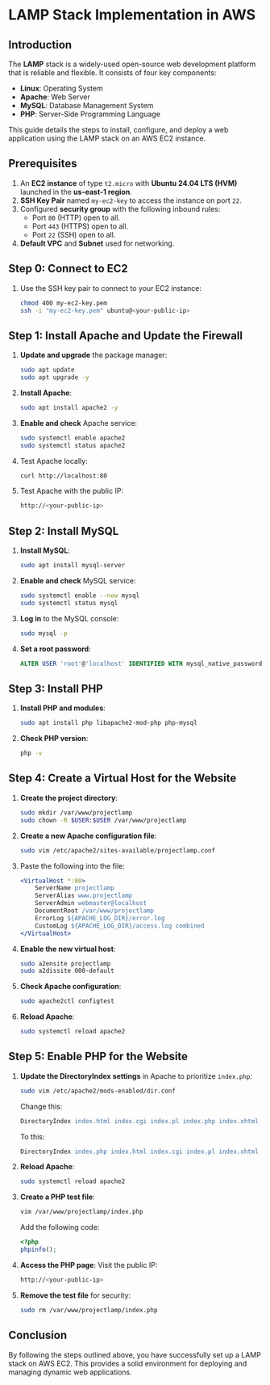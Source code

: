 # LAMP Stack Implementation in AWS

## Introduction

The **LAMP** stack is a widely-used open-source web development platform that is reliable and flexible. It consists of four key components:
- **Linux**: Operating System
- **Apache**: Web Server
- **MySQL**: Database Management System
- **PHP**: Server-Side Programming Language

This guide details the steps to install, configure, and deploy a web application using the LAMP stack on an AWS EC2 instance.

## Prerequisites

1. An **EC2 instance** of type `t2.micro` with **Ubuntu 24.04 LTS (HVM)** launched in the **us-east-1 region**.
2. **SSH Key Pair** named `my-ec2-key` to access the instance on port `22`.
3. Configured **security group** with the following inbound rules:
   - Port `80` (HTTP) open to all.
   - Port `443` (HTTPS) open to all.
   - Port `22` (SSH) open to all.
4. **Default VPC** and **Subnet** used for networking.

## Step 0: Connect to EC2

1. Use the SSH key pair to connect to your EC2 instance:
    ```bash
    chmod 400 my-ec2-key.pem
    ssh -i "my-ec2-key.pem" ubuntu@<your-public-ip>
    ```

## Step 1: Install Apache and Update the Firewall

1. **Update and upgrade** the package manager:
    ```bash
    sudo apt update
    sudo apt upgrade -y
    ```

2. **Install Apache**:
    ```bash
    sudo apt install apache2 -y
    ```

3. **Enable and check** Apache service:
    ```bash
    sudo systemctl enable apache2
    sudo systemctl status apache2
    ```

4. Test Apache locally:
    ```bash
    curl http://localhost:80
    ```

5. Test Apache with the public IP:
    ```bash
    http://<your-public-ip>
    ```

## Step 2: Install MySQL

1. **Install MySQL**:
    ```bash
    sudo apt install mysql-server
    ```

2. **Enable and check** MySQL service:
    ```bash
    sudo systemctl enable --now mysql
    sudo systemctl status mysql
    ```

3. **Log in** to the MySQL console:
    ```bash
    sudo mysql -p
    ```

4. **Set a root password**:
    ```sql
    ALTER USER 'root'@'localhost' IDENTIFIED WITH mysql_native_password BY 'Admin123$';
    ```

## Step 3: Install PHP

1. **Install PHP and modules**:
    ```bash
    sudo apt install php libapache2-mod-php php-mysql
    ```

2. **Check PHP version**:
    ```bash
    php -v
    ```

## Step 4: Create a Virtual Host for the Website

1. **Create the project directory**:
    ```bash
    sudo mkdir /var/www/projectlamp
    sudo chown -R $USER:$USER /var/www/projectlamp
    ```

2. **Create a new Apache configuration file**:
    ```bash
    sudo vim /etc/apache2/sites-available/projectlamp.conf
    ```

3. Paste the following into the file:
    ```apache
    <VirtualHost *:80>
        ServerName projectlamp
        ServerAlias www.projectlamp
        ServerAdmin webmaster@localhost
        DocumentRoot /var/www/projectlamp
        ErrorLog ${APACHE_LOG_DIR}/error.log
        CustomLog ${APACHE_LOG_DIR}/access.log combined
    </VirtualHost>
    ```

4. **Enable the new virtual host**:
    ```bash
    sudo a2ensite projectlamp
    sudo a2dissite 000-default
    ```

5. **Check Apache configuration**:
    ```bash
    sudo apache2ctl configtest
    ```

6. **Reload Apache**:
    ```bash
    sudo systemctl reload apache2
    ```

## Step 5: Enable PHP for the Website

1. **Update the DirectoryIndex settings** in Apache to prioritize `index.php`:
    ```bash
    sudo vim /etc/apache2/mods-enabled/dir.conf
    ```
    Change this:
    ```apache
    DirectoryIndex index.html index.cgi index.pl index.php index.xhtml index.htm
    ```
    To this:
    ```apache
    DirectoryIndex index.php index.html index.cgi index.pl index.xhtml index.htm
    ```

2. **Reload Apache**:
    ```bash
    sudo systemctl reload apache2
    ```

3. **Create a PHP test file**:
    ```bash
    vim /var/www/projectlamp/index.php
    ```
    Add the following code:
    ```php
    <?php
    phpinfo();
    ```

4. **Access the PHP page**:
    Visit the public IP:
    ```bash
    http://<your-public-ip>
    ```

5. **Remove the test file** for security:
    ```bash
    sudo rm /var/www/projectlamp/index.php
    ```

## Conclusion

By following the steps outlined above, you have successfully set up a LAMP stack on AWS EC2. This provides a solid environment for deploying and managing dynamic web applications.

